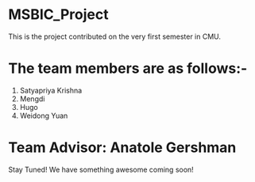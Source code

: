 # MSBIC_Project
This is the project contributed on the very first semester in CMU. 

# The team members are as follows:-
1. Satyapriya Krishna
2. Mengdi 
3. Hugo 
4. Weidong Yuan

# Team Advisor: Anatole Gershman 
Stay Tuned! We have something awesome coming soon!
